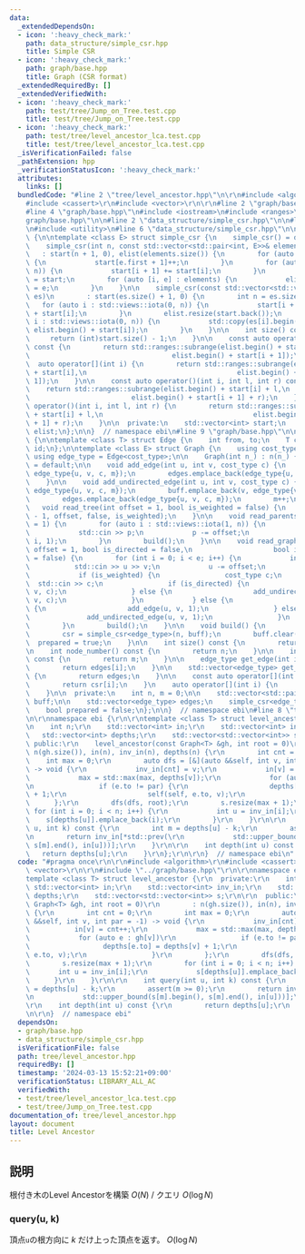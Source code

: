 ```yaml
---
data:
  _extendedDependsOn:
  - icon: ':heavy_check_mark:'
    path: data_structure/simple_csr.hpp
    title: Simple CSR
  - icon: ':heavy_check_mark:'
    path: graph/base.hpp
    title: Graph (CSR format)
  _extendedRequiredBy: []
  _extendedVerifiedWith:
  - icon: ':heavy_check_mark:'
    path: test/tree/Jump_on_Tree.test.cpp
    title: test/tree/Jump_on_Tree.test.cpp
  - icon: ':heavy_check_mark:'
    path: test/tree/level_ancestor_lca.test.cpp
    title: test/tree/level_ancestor_lca.test.cpp
  _isVerificationFailed: false
  _pathExtension: hpp
  _verificationStatusIcon: ':heavy_check_mark:'
  attributes:
    links: []
  bundledCode: "#line 2 \"tree/level_ancestor.hpp\"\n\r\n#include <algorithm>\r\n\
    #include <cassert>\r\n#include <vector>\r\n\r\n#line 2 \"graph/base.hpp\"\n\n\
    #line 4 \"graph/base.hpp\"\n#include <iostream>\n#include <ranges>\n#line 7 \"\
    graph/base.hpp\"\n\n#line 2 \"data_structure/simple_csr.hpp\"\n\n#line 4 \"data_structure/simple_csr.hpp\"\
    \n#include <utility>\n#line 6 \"data_structure/simple_csr.hpp\"\n\nnamespace ebi\
    \ {\n\ntemplate <class E> struct simple_csr {\n    simple_csr() = default;\n\n\
    \    simple_csr(int n, const std::vector<std::pair<int, E>>& elements)\n     \
    \   : start(n + 1, 0), elist(elements.size()) {\n        for (auto e : elements)\
    \ {\n            start[e.first + 1]++;\n        }\n        for (auto i : std::views::iota(0,\
    \ n)) {\n            start[i + 1] += start[i];\n        }\n        auto counter\
    \ = start;\n        for (auto [i, e] : elements) {\n            elist[counter[i]++]\
    \ = e;\n        }\n    }\n\n    simple_csr(const std::vector<std::vector<E>>&\
    \ es)\n        : start(es.size() + 1, 0) {\n        int n = es.size();\n     \
    \   for (auto i : std::views::iota(0, n)) {\n            start[i + 1] = (int)es[i].size()\
    \ + start[i];\n        }\n        elist.resize(start.back());\n        for (auto\
    \ i : std::views::iota(0, n)) {\n            std::copy(es[i].begin(), es[i].end(),\
    \ elist.begin() + start[i]);\n        }\n    }\n\n    int size() const {\n   \
    \     return (int)start.size() - 1;\n    }\n\n    const auto operator[](int i)\
    \ const {\n        return std::ranges::subrange(elist.begin() + start[i],\n  \
    \                                   elist.begin() + start[i + 1]);\n    }\n  \
    \  auto operator[](int i) {\n        return std::ranges::subrange(elist.begin()\
    \ + start[i],\n                                     elist.begin() + start[i +\
    \ 1]);\n    }\n\n    const auto operator()(int i, int l, int r) const {\n    \
    \    return std::ranges::subrange(elist.begin() + start[i] + l,\n            \
    \                         elist.begin() + start[i + 1] + r);\n    }\n    auto\
    \ operator()(int i, int l, int r) {\n        return std::ranges::subrange(elist.begin()\
    \ + start[i] + l,\n                                     elist.begin() + start[i\
    \ + 1] + r);\n    }\n\n  private:\n    std::vector<int> start;\n    std::vector<E>\
    \ elist;\n};\n\n}  // namespace ebi\n#line 9 \"graph/base.hpp\"\n\nnamespace ebi\
    \ {\n\ntemplate <class T> struct Edge {\n    int from, to;\n    T cost;\n    int\
    \ id;\n};\n\ntemplate <class E> struct Graph {\n    using cost_type = E;\n   \
    \ using edge_type = Edge<cost_type>;\n\n    Graph(int n_) : n(n_) {}\n\n    Graph()\
    \ = default;\n\n    void add_edge(int u, int v, cost_type c) {\n        buff.emplace_back(u,\
    \ edge_type{u, v, c, m});\n        edges.emplace_back(edge_type{u, v, c, m++});\n\
    \    }\n\n    void add_undirected_edge(int u, int v, cost_type c) {\n        buff.emplace_back(u,\
    \ edge_type{u, v, c, m});\n        buff.emplace_back(v, edge_type{v, u, c, m});\n\
    \        edges.emplace_back(edge_type{u, v, c, m});\n        m++;\n    }\n\n \
    \   void read_tree(int offset = 1, bool is_weighted = false) {\n        read_graph(n\
    \ - 1, offset, false, is_weighted);\n    }\n\n    void read_parents(int offset\
    \ = 1) {\n        for (auto i : std::views::iota(1, n)) {\n            int p;\n\
    \            std::cin >> p;\n            p -= offset;\n            add_undirected_edge(p,\
    \ i, 1);\n        }\n        build();\n    }\n\n    void read_graph(int e, int\
    \ offset = 1, bool is_directed = false,\n                    bool is_weighted\
    \ = false) {\n        for (int i = 0; i < e; i++) {\n            int u, v;\n \
    \           std::cin >> u >> v;\n            u -= offset;\n            v -= offset;\n\
    \            if (is_weighted) {\n                cost_type c;\n              \
    \  std::cin >> c;\n                if (is_directed) {\n                    add_edge(u,\
    \ v, c);\n                } else {\n                    add_undirected_edge(u,\
    \ v, c);\n                }\n            } else {\n                if (is_directed)\
    \ {\n                    add_edge(u, v, 1);\n                } else {\n      \
    \              add_undirected_edge(u, v, 1);\n                }\n            }\n\
    \        }\n        build();\n    }\n\n    void build() {\n        assert(!prepared);\n\
    \        csr = simple_csr<edge_type>(n, buff);\n        buff.clear();\n      \
    \  prepared = true;\n    }\n\n    int size() const {\n        return n;\n    }\n\
    \n    int node_number() const {\n        return n;\n    }\n\n    int edge_number()\
    \ const {\n        return m;\n    }\n\n    edge_type get_edge(int i) const {\n\
    \        return edges[i];\n    }\n\n    std::vector<edge_type> get_edges() const\
    \ {\n        return edges;\n    }\n\n    const auto operator[](int i) const {\n\
    \        return csr[i];\n    }\n    auto operator[](int i) {\n        return csr[i];\n\
    \    }\n\n  private:\n    int n, m = 0;\n\n    std::vector<std::pair<int,edge_type>>\
    \ buff;\n\n    std::vector<edge_type> edges;\n    simple_csr<edge_type> csr;\n\
    \    bool prepared = false;\n};\n\n}  // namespace ebi\n#line 8 \"tree/level_ancestor.hpp\"\
    \n\r\nnamespace ebi {\r\n\r\ntemplate <class T> struct level_ancestor {\r\n  private:\r\
    \n    int n;\r\n    std::vector<int> in;\r\n    std::vector<int> inv_in;\r\n \
    \   std::vector<int> depths;\r\n    std::vector<std::vector<int>> s;\r\n\r\n \
    \ public:\r\n    level_ancestor(const Graph<T> &gh, int root = 0)\r\n        :\
    \ n(gh.size()), in(n), inv_in(n), depths(n) {\r\n        int cnt = 0;\r\n    \
    \    int max = 0;\r\n        auto dfs = [&](auto &&self, int v, int par = -1)\
    \ -> void {\r\n            inv_in[cnt] = v;\r\n            in[v] = cnt++;\r\n\
    \            max = std::max(max, depths[v]);\r\n            for (auto e : gh[v])\r\
    \n                if (e.to != par) {\r\n                    depths[e.to] = depths[v]\
    \ + 1;\r\n                    self(self, e.to, v);\r\n                }\r\n  \
    \      };\r\n        dfs(dfs, root);\r\n        s.resize(max + 1);\r\n       \
    \ for (int i = 0; i < n; i++) {\r\n            int u = inv_in[i];\r\n        \
    \    s[depths[u]].emplace_back(i);\r\n        }\r\n    }\r\n\r\n    int query(int\
    \ u, int k) const {\r\n        int m = depths[u] - k;\r\n        assert(m >= 0);\r\
    \n        return inv_in[*std::prev(\r\n            std::upper_bound(s[m].begin(),\
    \ s[m].end(), in[u]))];\r\n    }\r\n\r\n    int depth(int u) const {\r\n     \
    \   return depths[u];\r\n    }\r\n};\r\n\r\n}  // namespace ebi\n"
  code: "#pragma once\r\n\r\n#include <algorithm>\r\n#include <cassert>\r\n#include\
    \ <vector>\r\n\r\n#include \"../graph/base.hpp\"\r\n\r\nnamespace ebi {\r\n\r\n\
    template <class T> struct level_ancestor {\r\n  private:\r\n    int n;\r\n   \
    \ std::vector<int> in;\r\n    std::vector<int> inv_in;\r\n    std::vector<int>\
    \ depths;\r\n    std::vector<std::vector<int>> s;\r\n\r\n  public:\r\n    level_ancestor(const\
    \ Graph<T> &gh, int root = 0)\r\n        : n(gh.size()), in(n), inv_in(n), depths(n)\
    \ {\r\n        int cnt = 0;\r\n        int max = 0;\r\n        auto dfs = [&](auto\
    \ &&self, int v, int par = -1) -> void {\r\n            inv_in[cnt] = v;\r\n \
    \           in[v] = cnt++;\r\n            max = std::max(max, depths[v]);\r\n\
    \            for (auto e : gh[v])\r\n                if (e.to != par) {\r\n  \
    \                  depths[e.to] = depths[v] + 1;\r\n                    self(self,\
    \ e.to, v);\r\n                }\r\n        };\r\n        dfs(dfs, root);\r\n\
    \        s.resize(max + 1);\r\n        for (int i = 0; i < n; i++) {\r\n     \
    \       int u = inv_in[i];\r\n            s[depths[u]].emplace_back(i);\r\n  \
    \      }\r\n    }\r\n\r\n    int query(int u, int k) const {\r\n        int m\
    \ = depths[u] - k;\r\n        assert(m >= 0);\r\n        return inv_in[*std::prev(\r\
    \n            std::upper_bound(s[m].begin(), s[m].end(), in[u]))];\r\n    }\r\n\
    \r\n    int depth(int u) const {\r\n        return depths[u];\r\n    }\r\n};\r\
    \n\r\n}  // namespace ebi"
  dependsOn:
  - graph/base.hpp
  - data_structure/simple_csr.hpp
  isVerificationFile: false
  path: tree/level_ancestor.hpp
  requiredBy: []
  timestamp: '2024-03-13 15:52:21+09:00'
  verificationStatus: LIBRARY_ALL_AC
  verifiedWith:
  - test/tree/level_ancestor_lca.test.cpp
  - test/tree/Jump_on_Tree.test.cpp
documentation_of: tree/level_ancestor.hpp
layout: document
title: Level Ancestor
---
```


## 説明

根付き木のLevel Ancestorを構築 $O(N)$ / クエリ $O(\log N)$

### query(u, k)

頂点`u`の根方向に $k$ だけ上った頂点を返す。 $O(\log N)$